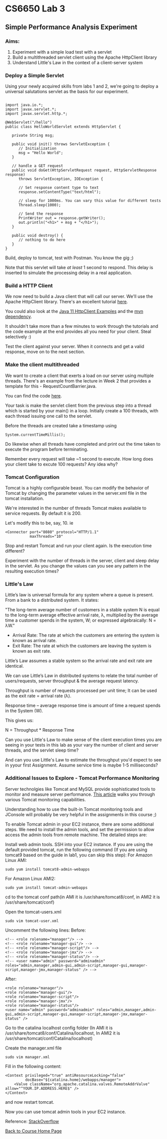 # CS6650 Lab 3  

## Simple Performance Analysis Experiment
### Aims: 
1. Experiment with a simple load test with a servlet
1. Build a multithreaded servlet client using the Apache HttpClient library
1. Understand Little's Law in the context of a client-server system

### Deploy a Simple Servlet
Using your newly acquired skills from labs 1 and 2, we're going to deploy a universal salutations servlet as the basis for our experiment. 
~~~

import java.io.*;
import javax.servlet.*;
import javax.servlet.http.*;

@WebServlet("/hello")
public class HelloWorldServlet extends HttpServlet {
 
   private String msg;

   public void init() throws ServletException {
      // Initialization
      msg = "Hello World";
   }
   
   // handle a GET request
   public void doGet(HttpServletRequest request, HttpServletResponse response)
      throws ServletException, IOException {
      
      // Set response content type to text
      response.setContentType("text/html");
	  
      // sleep for 1000ms. You can vary this value for different tests
	  Thread.sleep(1000);

      // Send the response
      PrintWriter out = response.getWriter();
      out.println("<h1>" + msg + "</h1>");
   }

   public void destroy() {
      // nothing to do here
   }
}
~~~

Build, deploy to tomcat, test with Postman. You know the gig ;)

Note that this servlet will take _at least_ 1 second to respond. This delay is inserted to simulate the processing delay in a real application.

### Build a HTTP Client
We now need to build a Java client that will call our server. We'll use the Apache HttpClient library. There's an excellent tutorial [here](https://hc.apache.org/httpclient-3.x/tutorial.html). 

You could also look at the [Java 11 HttpClient Examples](https://mkyong.com/java/java-11-httpclient-examples/) and the [mvn dependency](http://www.java2s.com/Open-Source/Maven_Repository/Http/httpclient/httpclient_4_3_1.htm).

It shouldn't take more than a few minutes to work through the tutorials and the code example at the end provides all you need for your client. Steal selectively :)

Test the client against your server. When it connects and get a valid response, move on to the next section.

### Make the client multithreaded
We want to create a client that exerts a load on our server using multiple threads. There's an example from the lecture in Week 2 that provides a template for this - RequestCountBarrier.java.

You can find the code [here](https://github.com/gortonator/bsds-6650/tree/master/code/week-2/bsdsthreads).

Your task is make the servlet client from the previous step into a thread which is started by your main() in a loop. Initially create a 100 threads, with each thread issuing one call to the servlet. 

Before the threads are created take a timestamp using 
~~~
System.currentTimeMillis();
~~~
Do likewise when all threads have completed and print out the time taken to execute the program before terminating.

Remember every request will take ~1 second to execute. How long does your client take to excute 100 requests? Any idea why?

### Tomcat Configuration
Tomcat is a highly configurable beast. You can modify the behavior of Tomcat by changing the parameter values in the server.xml file in the tomcat installation.

We're interested in the number of threads Tomcat makes available to service requests. By default it is 200. 

Let's modify this to be, say, 10. ie
~~~
<Connector port="8080" protocol="HTTP/1.1"
	       maxThreads="10"
~~~

Stop and restart Tomcat and run your client again. Is the execution time different?

Experiment with the number of threads in the server, client and sleep delay in the servlet. As you change the values can you see any pattern in the resulting execution times?

### Little's Law
Little’s law is universal formula for any system where a queue is present. From a bank to a distributed system. It states:

"The long-term average number of customers in a stable system N is equal to the long-term average effective arrival rate, λ, multiplied by the average time a customer spends in the system, W; or expressed algebraically: N = λW."

* Arrival Rate: The rate at which the customers are entering the system is known as arrival rate.
* Exit Rate: The rate at which the customers are leaving the system is known as exit rate.

Little’s Law assumes a stable system so the arrival rate and exit rate are identical.

We can use Little’s Law in distributed systems to relate the total number of users/requests, server throughput & the average request latency.

Throughput is number of requests processed per unit time; It can be used as the exit rate = arrival rate (λ).

Response time – average response time is amount of time a request spends in the System (W). 

This gives us:

N = Throughput * Response Time

Can you use Little's Law to make sense of the client execution times you are seeing in your tests in this lab as your vary the number of client and server threads, and the servlet sleep time?

And can you use Little's Law to estimate the throughput you'd expect to see in yyour first Assignment. Assume service time is maybe 1-5 milliseconds?

### Additional Issues to Explore - Tomcat Performance Monitoring

Server technolgies like Tomcat and MySQL provide sophisticated tools to monitor and measure server performance. [This article](https://www.datadoghq.com/blog/tomcat-monitoring-tools/) walks you through various Tomcat monitoring capabilities. 

Understanding how to use the built-in Tomcat monitoring tools and JConsole will probably be very helpful in the assignments in this course ;)

To enable Tomcat admin in your EC2 instance, there are some additional steps. We need to install the admin tools, and set the permission to allow access the admin tools from remote machine. The detailed steps are:

Install web admin tools. SSH into your EC2 instance. If you are using the default provided tomcat, run the following command (If you are using tomcat9 based on the guide in lab1, you can skip this step):
For Amazon Linux AMI:
~~~
sudo yum install tomcat8-admin-webapps
~~~

For Amazon Linux AMI2:
~~~
sudo yum install tomcat-admin-webapps
~~~

cd to the tomcat conf path(in AMI it is /usr/share/tomcat8/conf, in AMI2 it is /usr/share/tomcat/conf)

Open the tomcat-users.xml
~~~
sudo vim tomcat-user.xml
~~~

Uncomment the following lines:
Before:
~~~
<!-- <role rolename="manager"/> -->
<!-- <role rolename="manager-gui"/> -->
<!-- <role rolename="manager-script"/> -->
<!-- <role rolename="manager-jmx"/> -->
<!-- <role rolename="manager-status"/> -->
<!-- <user name="admin" password="adminadmin" roles="admin,manager,admin-gui,admin-script,manager-gui,manager-script,manager-jmx,manager-status" /> -->
~~~

After:
~~~
<role rolename="manager"/>
<role rolename="manager-gui"/>
<role rolename="manager-script"/>
<role rolename="manager-jmx"/>
<role rolename="manager-status"/>
<user name="admin" password="adminadmin" roles="admin,manager,admin-gui,admin-script,manager-gui,manager-script,manager-jmx,manager-status" />
~~~

 Go to the catalina localhost config folder (In AMI it is /usr/share/tomcat8/conf/Catalina/localhost, In AMI2 it is /usr/share/tomcat/conf/Catalina/localhost)

Create the manager.xml file
~~~
sudo vim manager.xml
~~~

Fill in the following content:
~~~
<Context privileged="true" antiResourceLocking="false" 
         docBase="${catalina.home}/webapps/manager">
    <Valve className="org.apache.catalina.valves.RemoteAddrValve" allow="^YOUR.IP.ADDRESS.HERE$" />
</Context>
~~~

and now restart tomcat.

Now you can use tomcat admin tools in your EC2 instance.

Reference: [StackOverflow](https://stackoverflow.com/questions/36703856/access-tomcat-manager-app-from-different-host)

[Back to Course Home Page](https://gortonator.github.io/bsds-6650/)
